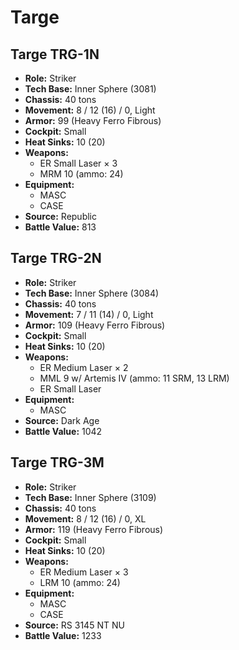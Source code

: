 # Targe
## Targe TRG-1N
- **Role:** Striker
- **Tech Base:** Inner Sphere (3081)
- **Chassis:** 40 tons
- **Movement:** 8 / 12 (16) / 0, Light
- **Armor:** 99 (Heavy Ferro Fibrous)
- **Cockpit:** Small
- **Heat Sinks:** 10 (20)
- **Weapons:**
  - ER Small Laser × 3
  - MRM 10 (ammo: 24)
- **Equipment:**
  - MASC
  - CASE
- **Source:** Republic
- **Battle Value:** 813

## Targe TRG-2N
- **Role:** Striker
- **Tech Base:** Inner Sphere (3084)
- **Chassis:** 40 tons
- **Movement:** 7 / 11 (14) / 0, Light
- **Armor:** 109 (Heavy Ferro Fibrous)
- **Cockpit:** Small
- **Heat Sinks:** 10 (20)
- **Weapons:**
  - ER Medium Laser × 2
  - MML 9 w/ Artemis IV (ammo: 11 SRM, 13 LRM)
  - ER Small Laser
- **Equipment:**
  - MASC
- **Source:** Dark Age
- **Battle Value:** 1042

## Targe TRG-3M
- **Role:** Striker
- **Tech Base:** Inner Sphere (3109)
- **Chassis:** 40 tons
- **Movement:** 8 / 12 (16) / 0, XL
- **Armor:** 119 (Heavy Ferro Fibrous)
- **Cockpit:** Small
- **Heat Sinks:** 10 (20)
- **Weapons:**
  - ER Medium Laser × 3
  - LRM 10 (ammo: 24)
- **Equipment:**
  - MASC
  - CASE
- **Source:** RS 3145 NT NU
- **Battle Value:** 1233


